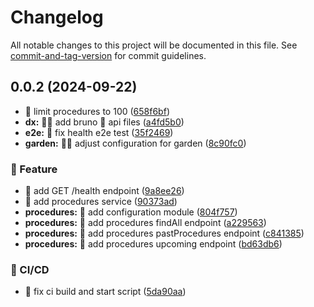 # Changelog

All notable changes to this project will be documented in this file. See [commit-and-tag-version](https://github.com/absolute-version/commit-and-tag-version) for commit guidelines.

## 0.0.2 (2024-09-22)


* 🐛 limit procedures to 100 ([658f6bf](https://github.com/demokratie-live/democracy-development/commit/658f6bf6aaf5445b106d0a2476c92ff33ca04d19))
* **dx:** 🧑‍💻 add bruno 🐶 api files ([a4fd5b0](https://github.com/demokratie-live/democracy-development/commit/a4fd5b0fe8135dc855245c898c5c3d0aa5828e94))
* **e2e:** 🔂 fix health e2e test ([35f2469](https://github.com/demokratie-live/democracy-development/commit/35f24694b51723ace77949acba03d6a477815fe5))
* **garden:** 🧑‍🌾 adjust configuration for garden ([8c90fc0](https://github.com/demokratie-live/democracy-development/commit/8c90fc0fe752bb9af69d9c5cc796f8c9736b0997))


### 🚀 Feature

* 🚀 add GET /health endpoint ([9a8ee26](https://github.com/demokratie-live/democracy-development/commit/9a8ee26140a4c4fe33b8d14298702df699d586e0))
* 🚀 add procedures service ([90373ad](https://github.com/demokratie-live/democracy-development/commit/90373adcc403e80d3914ecb7594c07aadc6c39d8))
* **procedures:** 🚀 add configuration module ([804f757](https://github.com/demokratie-live/democracy-development/commit/804f757e3ffc1ba019f47f855a26b9d9e6e413e3))
* **procedures:** 🚀 add procedures findAll endpoint ([a229563](https://github.com/demokratie-live/democracy-development/commit/a229563b21006ec3e24c931a7ab1a48ea9963e5f))
* **procedures:** 🚀 add procedures pastProcedures endpoint ([c841385](https://github.com/demokratie-live/democracy-development/commit/c84138582eb273d43547590b2187ccdf2d2a1a90))
* **procedures:** 🚀 add procedures upcoming endpoint ([bd63db6](https://github.com/demokratie-live/democracy-development/commit/bd63db647875d98c6e954f253289e6150a9903f5))


### 👷 CI/CD

* 👷 fix ci build and start script ([5da90aa](https://github.com/demokratie-live/democracy-development/commit/5da90aa177dc642e628355100469afb424433f99))
